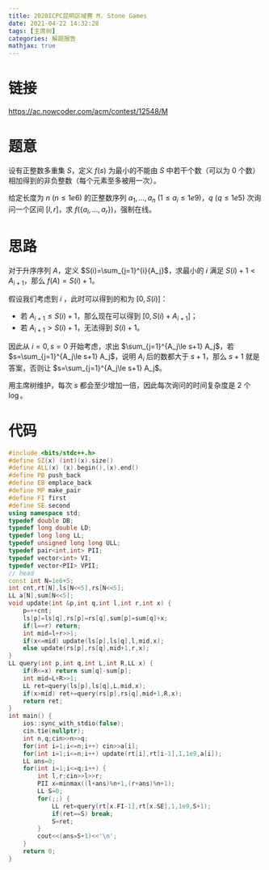 ```yaml
---
title: 2020ICPC昆明区域赛 M. Stone Games
date: 2021-04-22 14:32:28
tags: [主席树]
categories: 解题报告
mathjax: true
---
```


# 链接

<https://ac.nowcoder.com/acm/contest/12548/M>

# 题意

设有正整数多重集 $S$，定义 $f(s)$ 为最小的不能由 $S$ 中若干个数（可以为 $0$ 个数）相加得到的非负整数（每个元素至多被用一次）。

给定长度为 $n$ $(n \le 1e6)$ 的正整数序列 $a_1,\dots,a_n$ $(1 \le a_i \le 1e9)$，$q$ $(q \le 1e5)$ 次询问一个区间 $[l,r]$，求 $f(\{a_l,\dots,a_r\})$，强制在线。

<!--more-->

# 思路

对于升序序列 $A$，定义 $S(i)=\sum_{j=1}^{i}{A_j}$，求最小的 $i$ 满足 $S(i)+1<A_{i+1}$，那么 $f(A)=S(i)+1$。

假设我们考虑到 $i$ ，此时可以得到的和为 $[0,S(i)]$：

- 若 $A_{i+1} \le S(i)+1$，那么现在可以得到 $[0,S(i)+A_{i+1}]$；
- 若 $A_{i+1} > S(i)+1$，无法得到 $S(i)+1$。


因此从 $i=0,s=0$ 开始考虑，求出 $\sum_{j=1}^{A_j\le s+1} A_j$，若 $s=\sum_{j=1}^{A_j\le s+1} A_j$，说明 $A_i$ 后的数都大于 $s+1$，那么 $s+1$ 就是答案，否则让 $s=\sum_{j=1}^{A_j\le s+1} A_j$。

用主席树维护，每次 $s$ 都会至少增加一倍，因此每次询问的时间复杂度是 $2$ 个 $\log$。

# 代码

```cpp
#include <bits/stdc++.h>
#define SZ(x) (int)(x).size()
#define ALL(x) (x).begin(),(x).end()
#define PB push_back
#define EB emplace_back
#define MP make_pair
#define FI first
#define SE second
using namespace std;
typedef double DB;
typedef long double LD;
typedef long long LL;
typedef unsigned long long ULL;
typedef pair<int,int> PII;
typedef vector<int> VI;
typedef vector<PII> VPII;
// head
const int N=1e6+5;
int cnt,rt[N],ls[N<<5],rs[N<<5];
LL a[N],sum[N<<5];
void update(int &p,int q,int l,int r,int x) {
    p=++cnt;
    ls[p]=ls[q],rs[p]=rs[q],sum[p]=sum[q]+x;
    if(l==r) return;
    int mid=l+r>>1;
    if(x<=mid) update(ls[p],ls[q],l,mid,x);
    else update(rs[p],rs[q],mid+1,r,x);
}
LL query(int p,int q,int L,int R,LL x) {
    if(R<=x) return sum[q]-sum[p];
    int mid=L+R>>1;
    LL ret=query(ls[p],ls[q],L,mid,x);
    if(x>mid) ret+=query(rs[p],rs[q],mid+1,R,x);
    return ret;
}
int main() {
    ios::sync_with_stdio(false);
    cin.tie(nullptr);
    int n,q;cin>>n>>q;
    for(int i=1;i<=n;i++) cin>>a[i];
    for(int i=1;i<=n;i++) update(rt[i],rt[i-1],1,1e9,a[i]);
    LL ans=0;
    for(int i=1;i<=q;i++) {
        int l,r;cin>>l>>r;
        PII x=minmax((l+ans)%n+1,(r+ans)%n+1);
        LL S=0;
        for(;;) {
            LL ret=query(rt[x.FI-1],rt[x.SE],1,1e9,S+1);
            if(ret==S) break;
            S=ret;
        }
        cout<<(ans=S+1)<<'\n';
    }
    return 0;
}
```